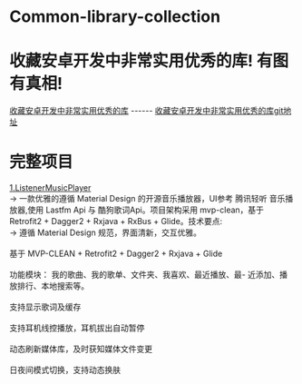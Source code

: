 # Common-library-collection
# 收藏安卓开发中非常实用优秀的库! 有图有真相!
[收藏安卓开发中非常实用优秀的库](https://juejin.im/entry/590c2538a22b9d0058e90f58) ------
[收藏安卓开发中非常实用优秀的库git地址](https://github.com/Blizzard-liu/AndroidUtils)


# 完整项目
[1.ListenerMusicPlayer](https://github.com/hefuyicoder/ListenerMusicPlayer)
<br>
-> 一款优雅的遵循 Material Design 的开源音乐播放器，UI参考 腾讯轻听 音乐播放器,使用 Lastfm Api 与 酷狗歌词Api。项目架构采用 mvp-clean，基于 Retrofit2 + Dagger2 + Rxjava + RxBus + Glide。技术要点:
<br>
->
  遵循 Material Design 规范，界面清新，交互优雅。 <br>  
  基于 MVP-CLEAN + Retrofit2 + Dagger2 + Rxjava + Glide <br>  
  功能模块： 我的歌曲、我的歌单、文件夹、我喜欢、最近播放、最- 近添加、播放排行、本地搜索等。<br>  
  支持显示歌词及缓存<br>  
  支持耳机线控播放，耳机拔出自动暂停<br>  
  动态刷新媒体库，及时获知媒体文件变更<br>  
  日夜间模式切换，支持动态换肤<br>  
